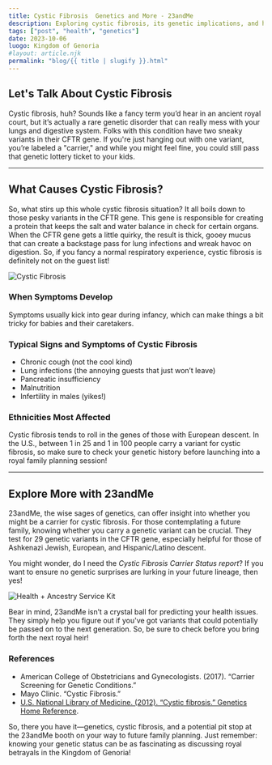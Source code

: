 ```yaml
---
title: Cystic Fibrosis  Genetics and More - 23andMe  
description: Exploring cystic fibrosis, its genetic implications, and how 23andMe can help you understand your carrier status.  
tags: ["post", "health", "genetics"]  
date: 2023-10-06  
luogo: Kingdom of Genoria  
#layout: article.njk  
permalink: "blog/{{ title | slugify }}.html"  
---
```


## Let's Talk About Cystic Fibrosis

Cystic fibrosis, huh? Sounds like a fancy term you’d hear in an ancient royal court, but it’s actually a rare genetic disorder that can really mess with your lungs and digestive system. Folks with this condition have two sneaky variants in their CFTR gene. If you're just hanging out with one variant, you’re labeled a "carrier," and while you might feel fine, you could still pass that genetic lottery ticket to your kids.

---

## What Causes Cystic Fibrosis?

So, what stirs up this whole cystic fibrosis situation? It all boils down to those pesky variants in the CFTR gene. This gene is responsible for creating a protein that keeps the salt and water balance in check for certain organs. When the CFTR gene gets a little quirky, the result is thick, gooey mucus that can create a backstage pass for lung infections and wreak havoc on digestion. So, if you fancy a normal respiratory experience, cystic fibrosis is definitely not on the guest list!

![Cystic Fibrosis](https://pub-prd-seohub-us-west-2.s3.us-west-2.amazonaws.com/wp-content/uploads/sites/2/2021/07/cystic_fibrosis.b20f5f9df301.png)

### When Symptoms Develop

Symptoms usually kick into gear during infancy, which can make things a bit tricky for babies and their caretakers.

### Typical Signs and Symptoms of Cystic Fibrosis

- Chronic cough (not the cool kind)
- Lung infections (the annoying guests that just won’t leave)
- Pancreatic insufficiency
- Malnutrition
- Infertility in males (yikes!)

### Ethnicities Most Affected

Cystic fibrosis tends to roll in the genes of those with European descent. In the U.S., between 1 in 25 and 1 in 100 people carry a variant for cystic fibrosis, so make sure to check your genetic history before launching into a royal family planning session!

---

## Explore More with 23andMe

23andMe, the wise sages of genetics, can offer insight into whether you might be a carrier for cystic fibrosis. For those contemplating a future family, knowing whether you carry a genetic variant can be crucial. They test for 29 genetic variants in the CFTR gene, especially helpful for those of Ashkenazi Jewish, European, and Hispanic/Latino descent. 

You might wonder, do I need the *Cystic Fibrosis Carrier Status report*? If you want to ensure no genetic surprises are lurking in your future lineage, then yes! 

![Health + Ancestry Service Kit](https://pub-prd-seohub-us-west-2.s3.us-west-2.amazonaws.com/wp-content/uploads/sites/2/2022/03/HA-Kit-Image-1.png)

Bear in mind, 23andMe isn’t a crystal ball for predicting your health issues. They simply help you figure out if you've got variants that could potentially be passed on to the next generation. So, be sure to check before you bring forth the next royal heir!

### References

- American College of Obstetricians and Gynecologists. (2017). “Carrier Screening for Genetic Conditions.”  
- Mayo Clinic. “Cystic Fibrosis.”  
- [U.S. National Library of Medicine. (2012). “Cystic fibrosis.” Genetics Home Reference](https://ghr.nlm.nih.gov/condition/cystic-fibrosis).

So, there you have it—genetics, cystic fibrosis, and a potential pit stop at the 23andMe booth on your way to future family planning. Just remember: knowing your genetic status can be as fascinating as discussing royal betrayals in the Kingdom of Genoria!